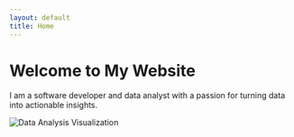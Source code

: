 ```yaml
---
layout: default
title: Home
---
```


# Welcome to My Website
I am a software developer and data analyst with a passion for turning data into actionable insights.

<!-- Add more sections as needed following the design -->
<img src="{{ 'assets/images/data-analysis.webp' | relative_url }}" alt="Data Analysis Visualization">
